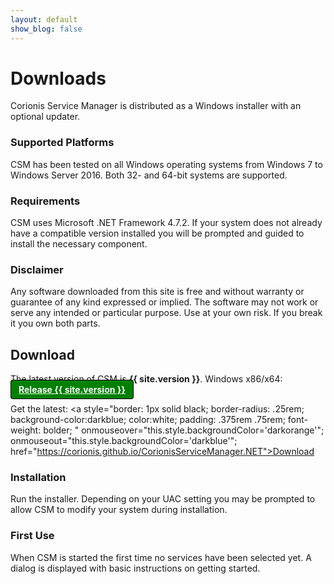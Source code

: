 ```yaml
---
layout: default
show_blog: false
---
```


# Downloads
Corionis Service Manager is distributed as a Windows installer with an optional updater.

### Supported Platforms
CSM has been tested on all Windows operating systems from Windows 7 to Windows Server 2016.
Both 32- and 64-bit systems are supported.

### Requirements
CSM uses Microsoft .NET Framework 4.7.2. If your system does not already have a compatible
version installed you will be prompted and guided to install the necessary component. 

### Disclaimer
Any software downloaded from this site is free and without warranty or guarantee of any
kind expressed or implied. The software may not work or serve any intended or particular
purpose. Use at your own risk. If you break it you own both parts.

## Download
The latest version of CSM is **{{ site.version }}**. Windows x86/x64: <a style="border:1px solid black; border-radius:.25rem; background-color:green; color:white; padding:.375rem .75rem; font-weight:bolder;" href="https://github.com/Corionis/CorionisServiceManager.NET/raw/main/deploy/CorionisServiceManager{{ site.version }}.exe?raw=true">Release {{ site.version }}</a>

Get the latest: <a style="border: 1px solid black; border-radius: .25rem; background-color:darkblue; color:white; padding: .375rem .75rem; font-weight: bolder; "
onmouseover="this.style.backgroundColor='darkorange'";
onmouseout="this.style.backgroundColor='darkblue'";
href="https://corionis.github.io/CorionisServiceManager.NET">Download</a>

### Installation
Run the installer. Depending on your UAC setting you may be prompted to allow CSM to
modify your system during installation.

### First Use
When CSM is started the first time no services have been selected yet. A dialog is displayed
with basic instructions on getting started.
